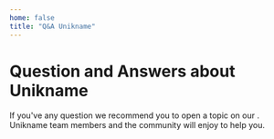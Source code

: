 ```yaml
---
home: false
title: "Q&A Unikname"
---
```


# Question and Answers about Unikname

If you've any question we recommend you to open a topic on our <forumurl/>. Unikname team members and the community will enjoy to help you.


